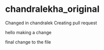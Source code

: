 # chandralekha_original
Changed in chandralek
Creating pull request

hello making a change

final change to the file
